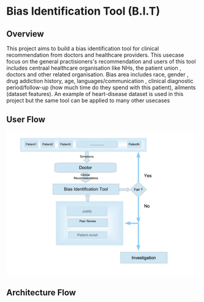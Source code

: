 # Bias Identification Tool (B.I.T)
## Overview 
This project aims to build a bias identification tool for clinical recommendation from doctors and healthcare providers. This usecase focus on the general practisioners's recommendation and users of this tool includes centraal healthcare organisation like NHs, the patient union , doctors and other related organisation. Bias area includes race, gender , drug addiction history, age, languages/communication , clinical diagnostic period/follow-up (how much time do they spend with this patient), ailments (dataset features). An example of heart-disease dataset is used in this project but the same tool can be applied to many other usecases 
## User Flow
![picture](documents/images/call_for_code_flowchart_2020.jpg)
## Architecture Flow

## 

